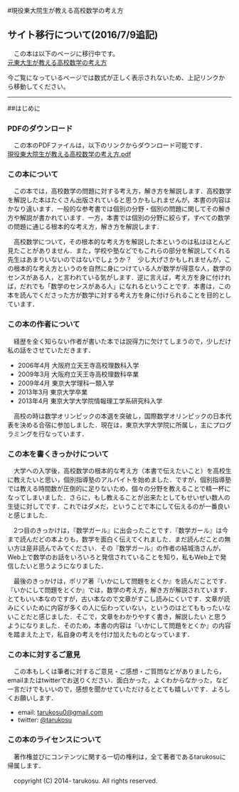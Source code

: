 #現役東大院生が教える高校数学の考え方
## サイト移行について(2016/7/9追記)
　この本は以下のページに移行中です。  
[元東大生が教える高校数学の考え方](http://tarukosu.hatenablog.com/entry/2016/07/08/123511)

今ご覧になっているページでは数式が正しく表示されないため、上記リンクか
ら移動してください。

***

##はじめに
### PDFのダウンロード
　この本のPDFファイルは，以下のリンクからダウンロード可能です．  
[現役東大院生が教える高校数学の考え方.pdf](https://github.com/tarukosu/math-book/raw/master/_tex/%E7%8F%BE%E5%BD%B9%E6%9D%B1%E5%A4%A7%E9%99%A2%E7%94%9F%E3%81%8C%E6%95%99%E3%81%88%E3%82%8B%E9%AB%98%E6%A0%A1%E6%95%B0%E5%AD%A6%E3%81%AE%E8%80%83%E3%81%88%E6%96%B9.pdf)

### この本について
　この本では，高校数学の問題に対する考え方，解き方を解説します．高校数学を解説した本はたくさん出版されていると思うかもしれませんが，本書の内容はかなり違います．一般的な参考書では個別の分野・個別の問題に関してその解き方や解説が書かれています．一方，本書では個別の分野に絞らず，すべての数学の問題に通じる根本的な考え方，解き方を解説します．

　高校数学について，その根本的な考え方を解説した本というのは私はほとんど見たことがありません．また，学校や塾などでもこれらの部分を解説してくれる先生はあまりいないのではないでしょうか？　少し大げさかもしれませんが，この根本的な考え方というのを自然に身につけている人が数学が得意な人，数学のセンスがある人，と言われている気がします．逆に言えば，考え方を身に付ければ，だれでも「数学のセンスがある人」になれるということです．本書は，この本を読んでくださった方が数学に対する考え方を身に付けられることを目的としています．

### この本の作者について
　経歴を全く知らない作者が書いた本では説得力に欠けてしまうので，少しだけ私の話をさせていただきます．

- 2006年4月 大阪府立天王寺高校理数科入学
- 2009年3月 大阪府立天王寺高校理数科卒業
- 2009年4月 東京大学理科一類入学
- 2013年3月 東京大学卒業
- 2013年4月 東京大学大学院情報理工学系研究科入学


　高校の時は数学オリンピックの本選を突破し，国際数学オリンピックの日本代表を決める合宿に参加しました．現在は，東京大学大学院に所属し，主にプログラミングを行なっています．


### この本を書くきっかけについて
　大学への入学後，高校数学の根本的な考え方（本書で伝えたいこと）を高校生に教えたいと思い，個別指導塾のアルバイトを始めました．ですが，個別指導塾では教える時間数が圧倒的に足りないため，個々の分野を教えることで精一杯になってしまいました．さらに，もし教えることが出来たとしてもせいぜい数人の生徒に対してです．これではダメだ，ということで本にして伝えるのが一番良いと感じました．

　2つ目のきっかけは，『数学ガール』に出会ったことです．『数学ガール』は今まで読んだどの本よりも，数学を面白く伝えてくれました．まだ読んだことの無い方は是非読んでみてください．その『数学ガール』の作者の結城浩さんが，Web上で数学のお話をいろいろと発信されていることを知り，私もWeb上で発信したいと思うようになりました．

　最後のきっかけは，ポリア著『いかにして問題をとくか』を読んだことです．『いかにして問題をとくか』では，数学の考え方，解き方が解説されています．とてもいい本なのですが，古い本なので文章がすこし読みにくいです．文章が読みにくいために内容が多くの人に伝わっていない，というのはとてももったいないことだと感じました．そこで，文章をわかりやすく書き，解説したい
と思うようになりました．そのため，本書の内容は『いかにして問題をとくか』の内容を踏まえた上で，私自身の考えを付け加えたものとなっています．

### この本に対するご意見
　この本もしくは筆者に対するご意見・ご感想・ご質問などがありましたら，emailまたはtwitterでお送りください．面白かった，よくわからなかった，など一言だけでもいいので，感想を聞かせていただけるととても嬉しいです．よろしくお願いします．

- email: tarukosu0@gmail.com
- twitter: [@tarukosu](https://twitter.com/tarukosu)

### この本のライセンスについて
　著作権並びにコンテンツに関する一切の権利は，全て著者であるtarukosuに帰属します．

　copyright (C) 2014- tarukosu. All rights reserved.
